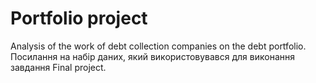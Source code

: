 # Portfolio project
Analysis of the work of debt collection companies on the debt portfolio.
Посилання на набір даних, який використовувався для виконання завдання Final project.
